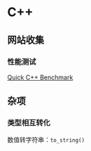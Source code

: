 # C++


## 网站收集
### 性能测试
[Quick C++ Benchmark](https://quick-bench.com/)

## 杂项
### 类型相互转化
数值转字符串：`to_string()`
